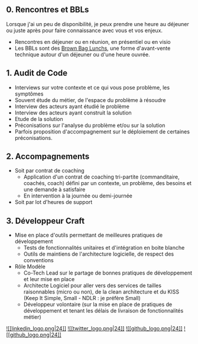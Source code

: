 
## 0. Rencontres et BBLs
Lorsque j'ai un peu de disponibilité, je peux prendre une heure au déjeuner ou juste après pour faire connaissance avec vous et vos enjeux.
* Rencontres en déjeuner ou en réunion, en présentiel ou en visio
* Les BBLs sont des [Brown Bag Lunchs](https://www.brownbaglunch.fr/baggers.html), une forme d'avant-vente technique autour d'un déjeuner ou d'une heure ouvrée.

## 1. Audit de Code
* Interviews sur votre contexte et ce qui vous pose problème, les symptômes
* Souvent étude du métier, de l'espace du problème à résoudre
* Interview des acteurs ayant étudié le problème
* Interview des acteurs ayant construit la solution
* Etude de la solution
* Préconisations sur l'analyse du problème et/ou sur la solution
* Parfois proposition d'accompagnement sur le déploiement de certaines préconisations.

## 2. Accompagnements
* Soit par contrat de coaching
	* Application d'un contrat de coaching tri-partite (commanditaire, coachés, coach) défini par un contexte, un problème, des besoins et une demande à satisfaire
	* En intervention à la journée ou demi-journée
* Soit par lot d'heures de support

## 3. Développeur Craft
* Mise en place d'outils permettant de meilleures pratiques de développement
	* Tests de fonctionnalités unitaires et d'intégration en boite blanche
	* Outils de maintiens de l'architecture logicielle, de respect des conventions
* Rôle Modèle
	* Co-Tech Lead sur le partage de bonnes pratiques de développement et leur mise en place
	* Architecte Logiciel pour aller vers des services de tailles raisonnables (micro ou non), de la clean architecture et du KISS (Keep It Simple, Small - NDLR : je préfère Small)
	* Développeur volontaire (sur la mise en place de pratiques de développement et tenant les délais de livraison de fonctionnalités métier)

<span class="right-align">[![[linkedin_logo.png|24]]](https://www.linkedin.com/in/nicolas-fedou/) [![[twitter_logo.png|24]]](https://twitter.com/CoulasFedou) [![[github_logo.png|24]]](https://github.com/coulas) [![[github_logo.png|24]]](https://github.com/PermaSoft)</span>
